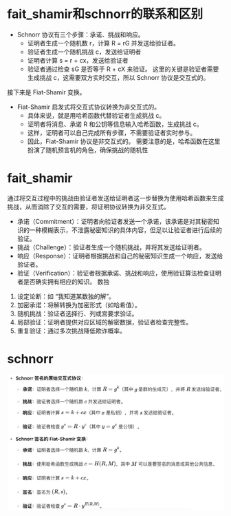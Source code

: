 # fait_shamir和schnorr的联系和区别
* Schnorr 协议有三个步骤：承诺、挑战和响应。
    * 证明者生成一个随机数 r，计算 R = rG 并发送给验证者。
    * 验证者生成一个随机挑战 c，发送给证明者
    * 证明者计算 s = r + cx，发送给验证者
    * 验证者通过检查 sG 是否等于 R + cX 来验证。
这里的关键是验证者需要生成挑战 c，这需要双方实时交互，所以 Schnorr 协议是交互式的。

接下来是 Fiat-Shamir 变换。
* Fiat-Shamir 启发式将交互式协议转换为非交互式的。
    * 具体来说，就是用哈希函数代替验证者生成挑战 c。
    * 证明者将消息、承诺 R 和公钥等信息输入哈希函数，生成挑战 c。
    * 这样，证明者可以自己完成所有步骤，不需要验证者实时参与。
    * 因此，Fiat-Shamir 协议是非交互式的。
需要注意的是，哈希函数在这里扮演了随机预言机的角色，确保挑战的随机性
# fait_shamir
通过将交互过程中的挑战由验证者发送给证明者这一步替换为使用哈希函数来生成挑战，从而消除了交互的需要，将证明协议转换为非交互式。
* 承诺（Commitment）：证明者向验证者发送一个承诺，该承诺是对其秘密知识的一种模糊表示，不泄露秘密知识的具体内容，但足以让验证者进行后续的验证。
* 挑战（Challenge）：验证者生成一个随机挑战，并将其发送给证明者。
* 响应（Response）：证明者根据挑战和自己的秘密知识生成一个响应，发送给验证者。
* 验证（Verification）：验证者根据承诺、挑战和响应，使用验证算法检查证明者是否确实拥有相应的知识。
数独
1. 设定论断：如 “我知道某数独的解”。
2. 加密承诺：将解转换为加密形式（如哈希值）。
3. 随机挑战：验证者选择行、列或宫要求验证。
4. 局部验证：证明者提供对应区域的解密数据，验证者检查完整性。
5. 重复验证：通过多次挑战降低欺诈概率。

# schnorr
![alt text](../images/image-14.png)